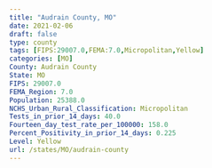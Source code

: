 ```yaml
---
title: "Audrain County, MO"
date: 2021-02-06
draft: false
type: county
tags: [FIPS:29007.0,FEMA:7.0,Micropolitan,Yellow]
categories: [MO]
County: Audrain County
State: MO
FIPS: 29007.0
FEMA_Region: 7.0
Population: 25388.0
NCHS_Urban_Rural_Classification: Micropolitan
Tests_in_prior_14_days: 40.0
Fourteen_day_test_rate_per_100000: 158.0
Percent_Positivity_in_prior_14_days: 0.225
Level: Yellow
url: /states/MO/audrain-county
---
```



